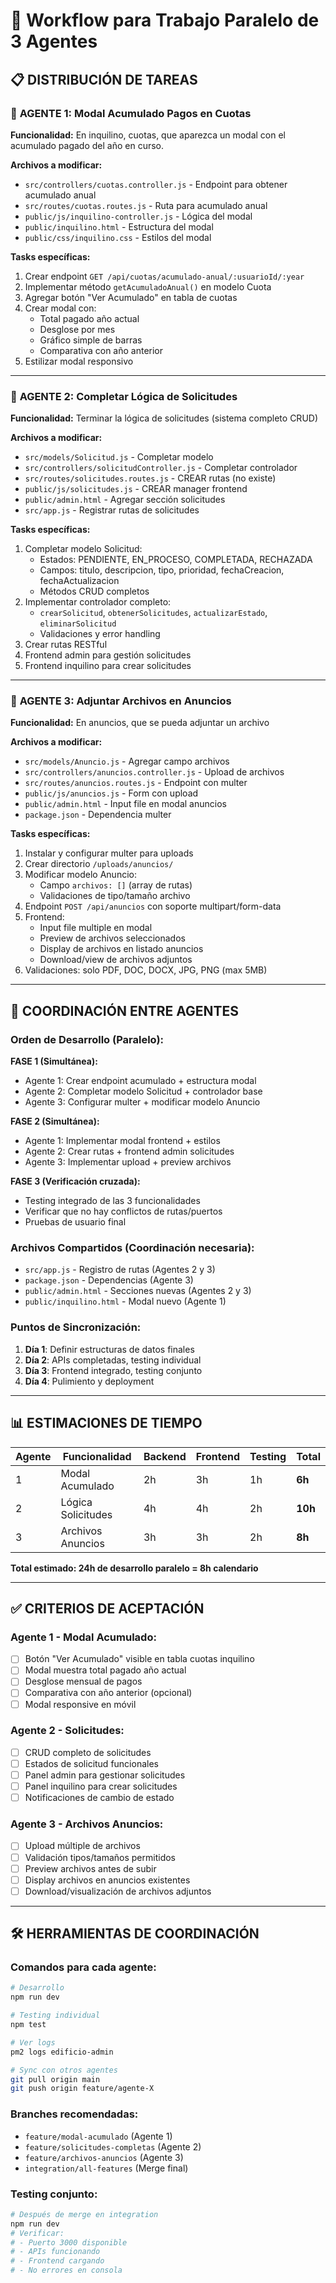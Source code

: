 # 🚀 Workflow para Trabajo Paralelo de 3 Agentes

## 📋 **DISTRIBUCIÓN DE TAREAS**

### 🎯 **AGENTE 1: Modal Acumulado Pagos en Cuotas**
**Funcionalidad:** En inquilino, cuotas, que aparezca un modal con el acumulado pagado del año en curso.

**Archivos a modificar:**
- `src/controllers/cuotas.controller.js` - Endpoint para obtener acumulado anual
- `src/routes/cuotas.routes.js` - Ruta para acumulado anual  
- `public/js/inquilino-controller.js` - Lógica del modal
- `public/inquilino.html` - Estructura del modal
- `public/css/inquilino.css` - Estilos del modal

**Tasks específicas:**
1. Crear endpoint `GET /api/cuotas/acumulado-anual/:usuarioId/:year`
2. Implementar método `getAcumuladoAnual()` en modelo Cuota
3. Agregar botón "Ver Acumulado" en tabla de cuotas
4. Crear modal con:
   - Total pagado año actual
   - Desglose por mes
   - Gráfico simple de barras
   - Comparativa con año anterior
5. Estilizar modal responsivo

---

### 🎯 **AGENTE 2: Completar Lógica de Solicitudes**
**Funcionalidad:** Terminar la lógica de solicitudes (sistema completo CRUD)

**Archivos a modificar:**
- `src/models/Solicitud.js` - Completar modelo
- `src/controllers/solicitudController.js` - Completar controlador
- `src/routes/solicitudes.routes.js` - CREAR rutas (no existe)
- `public/js/solicitudes.js` - CREAR manager frontend
- `public/admin.html` - Agregar sección solicitudes
- `src/app.js` - Registrar rutas de solicitudes

**Tasks específicas:**
1. Completar modelo Solicitud:
   - Estados: PENDIENTE, EN_PROCESO, COMPLETADA, RECHAZADA
   - Campos: titulo, descripcion, tipo, prioridad, fechaCreacion, fechaActualizacion
   - Métodos CRUD completos
2. Implementar controlador completo:
   - `crearSolicitud`, `obtenerSolicitudes`, `actualizarEstado`, `eliminarSolicitud`
   - Validaciones y error handling
3. Crear rutas RESTful
4. Frontend admin para gestión solicitudes
5. Frontend inquilino para crear solicitudes

---

### 🎯 **AGENTE 3: Adjuntar Archivos en Anuncios**
**Funcionalidad:** En anuncios, que se pueda adjuntar un archivo

**Archivos a modificar:**
- `src/models/Anuncio.js` - Agregar campo archivos
- `src/controllers/anuncios.controller.js` - Upload de archivos
- `src/routes/anuncios.routes.js` - Endpoint con multer
- `public/js/anuncios.js` - Form con upload
- `public/admin.html` - Input file en modal anuncios
- `package.json` - Dependencia multer

**Tasks específicas:**
1. Instalar y configurar multer para uploads
2. Crear directorio `/uploads/anuncios/` 
3. Modificar modelo Anuncio:
   - Campo `archivos: []` (array de rutas)
   - Validaciones de tipo/tamaño archivo
4. Endpoint `POST /api/anuncios` con soporte multipart/form-data
5. Frontend:
   - Input file multiple en modal
   - Preview de archivos seleccionados
   - Display de archivos en listado anuncios
   - Download/view de archivos adjuntos
6. Validaciones: solo PDF, DOC, DOCX, JPG, PNG (max 5MB)

---

## 🔄 **COORDINACIÓN ENTRE AGENTES**

### **Orden de Desarrollo (Paralelo):**

**FASE 1 (Simultánea):**
- Agente 1: Crear endpoint acumulado + estructura modal
- Agente 2: Completar modelo Solicitud + controlador base
- Agente 3: Configurar multer + modificar modelo Anuncio

**FASE 2 (Simultánea):**
- Agente 1: Implementar modal frontend + estilos
- Agente 2: Crear rutas + frontend admin solicitudes  
- Agente 3: Implementar upload + preview archivos

**FASE 3 (Verificación cruzada):**
- Testing integrado de las 3 funcionalidades
- Verificar que no hay conflictos de rutas/puertos
- Pruebas de usuario final

### **Archivos Compartidos (Coordinación necesaria):**
- `src/app.js` - Registro de rutas (Agentes 2 y 3)
- `package.json` - Dependencias (Agente 3)
- `public/admin.html` - Secciones nuevas (Agentes 2 y 3)
- `public/inquilino.html` - Modal nuevo (Agente 1)

### **Puntos de Sincronización:**
1. **Día 1**: Definir estructuras de datos finales
2. **Día 2**: APIs completadas, testing individual
3. **Día 3**: Frontend integrado, testing conjunto
4. **Día 4**: Pulimiento y deployment

---

## 📊 **ESTIMACIONES DE TIEMPO**

| Agente | Funcionalidad | Backend | Frontend | Testing | Total |
|--------|---------------|---------|----------|---------|--------|
| 1 | Modal Acumulado | 2h | 3h | 1h | **6h** |
| 2 | Lógica Solicitudes | 4h | 4h | 2h | **10h** |
| 3 | Archivos Anuncios | 3h | 3h | 2h | **8h** |

**Total estimado: 24h de desarrollo paralelo = 8h calendario**

---

## ✅ **CRITERIOS DE ACEPTACIÓN**

### **Agente 1 - Modal Acumulado:**
- [ ] Botón "Ver Acumulado" visible en tabla cuotas inquilino
- [ ] Modal muestra total pagado año actual
- [ ] Desglose mensual de pagos
- [ ] Comparativa con año anterior (opcional)
- [ ] Modal responsive en móvil

### **Agente 2 - Solicitudes:**
- [ ] CRUD completo de solicitudes
- [ ] Estados de solicitud funcionales
- [ ] Panel admin para gestionar solicitudes
- [ ] Panel inquilino para crear solicitudes
- [ ] Notificaciones de cambio de estado

### **Agente 3 - Archivos Anuncios:**
- [ ] Upload múltiple de archivos
- [ ] Validación tipos/tamaños permitidos
- [ ] Preview archivos antes de subir
- [ ] Display archivos en anuncios existentes
- [ ] Download/visualización de archivos adjuntos

---

## 🛠️ **HERRAMIENTAS DE COORDINACIÓN**

### **Comandos para cada agente:**
```bash
# Desarrollo
npm run dev

# Testing individual
npm test

# Ver logs
pm2 logs edificio-admin

# Sync con otros agentes
git pull origin main
git push origin feature/agente-X
```

### **Branches recomendadas:**
- `feature/modal-acumulado` (Agente 1)
- `feature/solicitudes-completas` (Agente 2)  
- `feature/archivos-anuncios` (Agente 3)
- `integration/all-features` (Merge final)

### **Testing conjunto:**
```bash
# Después de merge en integration
npm run dev
# Verificar:
# - Puerto 3000 disponible
# - APIs funcionando
# - Frontend cargando
# - No errores en consola
```